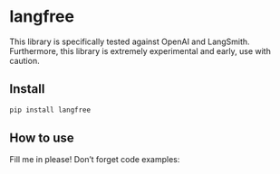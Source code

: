# langfree

<!-- WARNING: THIS FILE WAS AUTOGENERATED! DO NOT EDIT! -->

This library is specifically tested against OpenAI and LangSmith.
Furthermore, this library is extremely experimental and early, use with
caution.

## Install

``` sh
pip install langfree
```

## How to use

Fill me in please! Don’t forget code examples:
